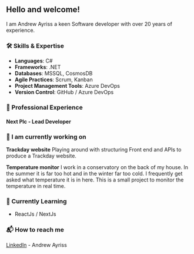 ## Hello and welcome!

I am Andrew Ayriss a keen Software developer with over 20 years of experience.

### 🛠️ Skills & Expertise

- **Languages**: C#
- **Frameworks**: .NET
- **Databases**: MSSQL, CosmosDB
- **Agile Practices**: Scrum, Kanban
- **Project Management Tools**: Azure DevOps
- **Version Control**: GitHub / Azure DevOps

### 💼 Professional Experience

#### Next Plc - Lead Developer 


### 🚀 I am currently working on

**Trackday website**
Playing around with structuring Front end and APIs to produce a Trackday website.

**Temperature monitor**
I work in a conservatory on the back of my house.  In the summer it is far too hot and in the winter far too cold.  I frequently get asked what temperature it is in here.  This is a small project to monitor the temperature in real time.

### 🌱 Currently Learning

- ReactJs / NextJs

### 📬 How to reach me

[LinkedIn](https://www.linkedin.com/in/andrewayriss/) - Andrew Ayriss
